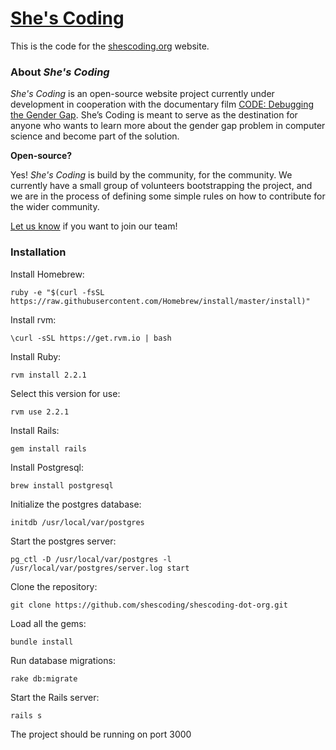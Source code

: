 # [She's Coding](http://shescoding.org)

This is the code for the [shescoding.org](http://shescoding.org) website.

### About *She's Coding*

*She's Coding* is an open-source website project currently under development in cooperation with the documentary film [CODE: Debugging the Gender Gap](http://www.codedoc.co/). She’s Coding is meant to serve as the destination for anyone who wants to learn more about the gender gap problem in computer science and become part of the solution.

**Open-source?**

Yes! *She's Coding* is build by the community, for the community. We currently have a small group of volunteers bootstrapping the project, and we are in the process of defining some simple rules on how to contribute for the wider community.

[Let us know](mailto:nathalie@joltlabs.com) if you want to join our team! 

### Installation

Install Homebrew:
```
ruby -e "$(curl -fsSL https://raw.githubusercontent.com/Homebrew/install/master/install)"
```

Install rvm:
```
\curl -sSL https://get.rvm.io | bash
```

Install Ruby:
```
rvm install 2.2.1
```

Select this version for use:
```
rvm use 2.2.1
```

Install Rails:
```
gem install rails 
```

Install Postgresql:
```
brew install postgresql
```

Initialize the postgres database:
```
initdb /usr/local/var/postgres
```

Start the postgres server:
```
pg_ctl -D /usr/local/var/postgres -l /usr/local/var/postgres/server.log start
```

Clone the repository:
```
git clone https://github.com/shescoding/shescoding-dot-org.git
```

Load all the gems: 
```
bundle install
```

Run database migrations:
```
rake db:migrate
```

Start the Rails server:
```
rails s
```
The project should be running on port 3000




